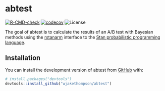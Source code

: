 
<!-- README.md is generated from README.Rmd. Please edit that file -->

# abtest

<!-- badges: start -->

[![R-CMD-check](https://github.com/wjakethompson/abtest/actions/workflows/R-CMD-check.yaml/badge.svg)](https://github.com/wjakethompson/abtest/actions/workflows/R-CMD-check.yaml)
[![codecov](https://codecov.io/github/wjakethompson/abtest/branch/main/graph/badge.svg?token=3m0XtyRc8T)](https://codecov.io/github/wjakethompson/abtest)
![License](https://img.shields.io/badge/License-MIT-blue.svg)
<!-- badges: end -->

The goal of abtest is to calculate the results of an A/B test with
Bayesian methods using the [rstanarm](https://mc-stan.org/rstanarm)
interface to the [Stan probabilistic programming
language](https://mc-stan.org).

## Installation

You can install the development version of abtest from
[GitHub](https://github.com/) with:

``` r
# install.packages("devtools")
devtools::install_github("wjakethompson/abtest")
```
